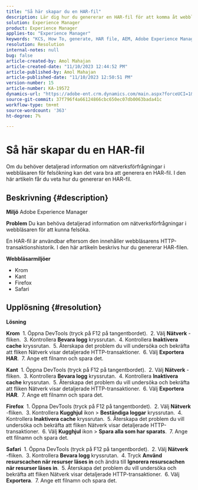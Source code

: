 ```yaml
---
title: "Så här skapar du en HAR-fil"
description: Lär dig hur du genererar en HAR-fil för att komma åt webbläsarens HTTP-transaktionshistorik.
solution: Experience Manager
product: Experience Manager
applies-to: "Experience Manager"
keywords: "KCS, How To, generate, HAR file, AEM, Adobe Experience Manager, webbläsare, Safari, Firefox, Edge, Chrome"
resolution: Resolution
internal-notes: null
bug: false
article-created-by: Amol Mahajan
article-created-date: "11/10/2023 12:44:52 PM"
article-published-by: Amol Mahajan
article-published-date: "11/10/2023 12:50:51 PM"
version-number: 15
article-number: KA-19572
dynamics-url: "https://adobe-ent.crm.dynamics.com/main.aspx?forceUCI=1&pagetype=entityrecord&etn=knowledgearticle&id=4a68cdea-c67f-ee11-8179-6045bd006b25"
source-git-commit: 37f796f4a66124866cbc650ec07db0063bada41c
workflow-type: tm+mt
source-wordcount: '363'
ht-degree: 7%

---
```


# Så här skapar du en HAR-fil


Om du behöver detaljerad information om nätverksförfrågningar i webbläsaren för felsökning kan det vara bra att generera en HAR-fil. I den här artikeln får du veta hur du genererar en HAR-fil.

## Beskrivning {#description}


<b>Miljö</b>
Adobe Experience Manager

<b>Problem</b>
Du kan behöva detaljerad information om nätverksförfrågningar i webbläsaren för att kunna felsöka.

En HAR-fil är användbar eftersom den innehåller webbläsarens HTTP-transaktionshistorik. I den här artikeln beskrivs hur du genererar HAR-filen.

<b>Webbläsarmiljöer</b>

- Krom
- Kant
- Firefox
- Safari



## Upplösning {#resolution}


<b>Lösning</b>

<b>Krom</b>
 1. Öppna DevTools (tryck på F12 på tangentbordet).
 2. Välj <b>Nätverk</b> -fliken.
 3. Kontrollera <b>Bevara logg</b> kryssrutan.
 4. Kontrollera <b>Inaktivera cache</b> kryssrutan.
 5. Återskapa det problem du vill undersöka och bekräfta att fliken Nätverk visar detaljerade HTTP-transaktioner.
 6. Välj <b>Exportera HAR</b>.
 7. Ange ett filnamn och spara det.

<b>Kant</b>
 1. Öppna DevTools (tryck på F12 på tangentbordet).
 2. Välj <b>Nätverk</b> -fliken.
 3. Kontrollera <b>Bevara logg</b> kryssrutan.
 4. Kontrollera <b>Inaktivera cache</b> kryssrutan.
 5. Återskapa det problem du vill undersöka och bekräfta att fliken Nätverk visar detaljerade HTTP-transaktioner.
 6. Välj <b>Exportera HAR</b>.
 7. Ange ett filnamn och spara det.

<b>Firefox</b>
 1. Öppna DevTools (tryck på F12 på tangentbordet).
 2. Välj <b>Nätverk</b> -fliken.
 3. Kontrollera <b>Kugghjul</b> ikon > <b>Beständiga loggar</b> kryssrutan.
 4. Kontrollera <b>Inaktivera cache</b> kryssrutan.
 5. Återskapa det problem du vill undersöka och bekräfta att fliken Nätverk visar detaljerade HTTP-transaktioner.
 6. Välj <b>Kugghjul</b> ikon > <b>Spara alla som har sparats</b>.
 7. Ange ett filnamn och spara det.

<b>Safari</b>
 1. Öppna DevTools (tryck på F12 på tangentbordet).
 2. Välj <b>Nätverk</b> -fliken.
 3. Kontrollera <b>Bevara logg</b> kryssrutan.
 4. Tryck <b>Använd resurscachen när resurser läses in</b> och ändra till <b>Ignorera resurscachen när resurser läses in</b>.
 5. Återskapa det problem du vill undersöka och bekräfta att fliken Nätverk visar detaljerade HTTP-transaktioner.
 6. Välj <b>Exportera</b>.
 7. Ange ett filnamn och spara det.
